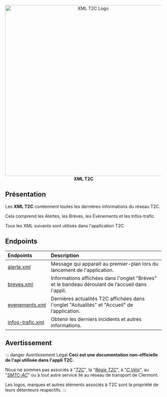 <div align="center">
  <img src="/xml.png" width="550px" alt="XML T2C Logo"/>
  <br>
  <b>XML T2C</b>
</div>

## Présentation

Les **XML T2C** contiennent toutes les dernières informations du réseau T2C.

Cela comprend les Alertes, les Brèves, les Évènements et les Infos-trafic.

Tous les XML suivants sont utilisés dans l'application T2C.

## Endpoints

| Endpoints                                                                                                                           | Description                                                                                             |
| :---------------------------------------------------------------------------------------------------------------------------------- | :------------------------------------------------------------------------------------------------------ |
| [alerte.xml](/T2C_XML/alerte.md)                              | Message qui apparait au premier-plan lors du lancement de l'application.                                |
| [breves.xml](/T2C_XML/breves.md)                              | Informations affichées dans l'onglet "Brèves" et le bandeau déroulant de l’accueil dans l'appli.        |
| [evenements.xml](/T2C_XML/evenements.md)                      | Dernières actualités T2C affichées dans l'onglet "Actualités" et "Accueil" de l’application.            |
| [infos-trafic.xml](/T2C_XML/infos-trafic.md)                  | Obtenir les derniers incidents et autres informations.                                                  |

## Avertissement
::: danger Avertissement Légal
**Ceci est une documentation non-officielle de l'api utilisée dans l'appli T2C.**

Nous ne sommes pas associés à "*[T2C](https://www.t2c.fr/)*", la "*[Régie T2C](https://annuaire-entreprises.data.gouv.fr/entreprise/regie-des-transports-urbains-de-l-agglomeration-clermontoise-t2c-789515160)*", à "*[C.Vélo](https://www.c-velo.fr/)*", au "*[SMTC-AC](https://www.smtc-clermont-agglo.fr/)*" ou à tout autre service lié au réseau de transport de Clermont.

Les logos, marques et autres éléments associés à T2C sont la propriété de leurs détenteurs respectifs.
:::
